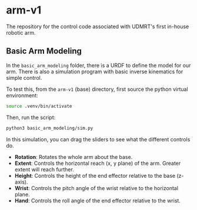 # arm-v1
The repository for the control code associated with UDMRT's first in-house robotic arm. 

## Basic Arm Modeling
In the `basic_arm_modeling` folder, there is a URDF to define the model for our arm. There is also a simulation program with basic inverse kinematics for simple control. 

To test this, from the `arm-v1` (base) directory, first source the python virtual environment:
```bash
source .venv/bin/activate
```
Then, run the script:
```bash
python3 basic_arm_modeling/sim.py
```
In this simulation, you can drag the sliders to see what the different controls do.
- **Rotation**: Rotates the whole arm about the base.
- **Extent**: Controls the horizontal reach (x, y plane) of the arm. Greater extent will reach further.
- **Height**: Controls the height of the end effector relative to the base (z-axis).
- **Wrist**: Controls the pitch angle of the wrist relative to the horizontal plane.
- **Hand**: Controls the roll angle of the end effector relative to the wrist. 
